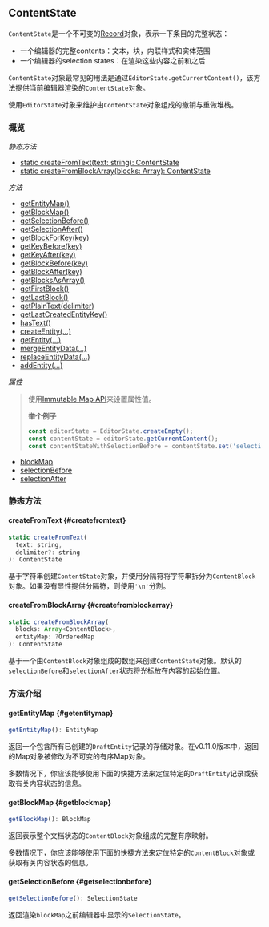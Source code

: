 ## ContentState

`ContentState`是一个不可变的[Record](http://facebook.github.io/immutable-js/docs/#/Record/Record)对象，表示一下条目的完整状态：

* 一个编辑器的完整contents：文本，块，内联样式和实体范围
* 一个编辑器的selection states：在渲染这些内容之前和之后

`ContentState`对象最常见的用法是通过`EditorState.getCurrentContent()`，该方法提供当前编辑器渲染的`ContentState`对象。

使用`EditorState`对象来维护由`ContentState`对象组成的撤销与重做堆栈。

### 概览

_静态方法_

* [static createFromText\(text: string\): ContentState](#createfromtext)
* [static createFromBlockArray\(blocks: Array\): ContentState](#createfromblockarray)

_方法_

* [getEntityMap\(\)](#getentitymap)
* [getBlockMap\(\)](#getblockmap)
* [getSelectionBefore\(\)](#getselectionbefore)
* [getSelectionAfter\(\)](#getselectionafter)
* [getBlockForKey\(key\)](#getblockforkey)
* [getKeyBefore\(key\)](#getkeybefore)
* [getKeyAfter\(key\)](#getkeyafter)
* [getBlockBefore\(key\)](#getblockbefore)
* [getBlockAfter\(key\)](#getblockafter)
* [getBlocksAsArray\(\)](#getblocksasarray)
* [getFirstBlock\(\)](#getfirstblock)
* [getLastBlock\(\)](#getlastblock)
* [getPlainText\(delimiter\)](#getplaintext)
* [getLastCreatedEntityKey\(\)](#getlastcreateentitykey)
* [hasText\(\)](#hastext)
* [createEntity\(...\)](#createentity)
* [getEntity\(...\)](#getentity)
* [mergeEntityData\(...\)](#mergeentitydata)
* [replaceEntityData\(...\)](#replaceentitydata)
* [addEntity\(...\)](#addentity)

_属性_

> 使用[Immutable Map API](http://facebook.github.io/immutable-js/docs/#/Map)来设置属性值。
>
> **举个例子**
>
> ```js
> const editorState = EditorState.createEmpty();
> const contentState = editorState.getCurrentContent();
> const contentStateWithSelectionBefore = contentState.set('selectionBefore', SelectionState.createEmpty(contentState.getBlockForKey('1pu4d')));
> ```

* [blockMap](#blockmap)
* [selectionBefore](#selectbefore)
* [selectionAfter](#selectafter)

### 静态方法

#### createFromText {#createfromtext}

```js
static createFromText(
  text: string,
  delimiter?: string
): ContentState
```

基于字符串创建`ContentState`对象，并使用分隔符将字符串拆分为`ContentBlock`对象。如果没有显性提供分隔符，则使用`'\n'`分割。

#### createFromBlockArray {#createfromblockarray}

```js
static createFromBlockArray(
  blocks: Array<ContentBlock>,
  entityMap: ?OrderedMap
): ContentState
```

基于一个由`ContentBlock`对象组成的数组来创建`ContentState`对象。默认的`selectionBefore`和`selectionAfter`状态将光标放在内容的起始位置。

### 方法介绍

#### getEntityMap {#getentitymap}

```js
getEntityMap(): EntityMap
```

返回一个包含所有已创建的`DraftEntity`记录的存储对象。在v0.11.0版本中，返回的Map对象被修改为不可变的有序Map对象。

多数情况下，你应该能够使用下面的快捷方法来定位特定的`DraftEntity`记录或获取有关内容状态的信息。

#### getBlockMap {#getblockmap}

```js
getBlockMap(): BlockMap
```

返回表示整个文档状态的`ContentBlock`对象组成的完整有序映射。

多数情况下，你应该能够使用下面的快捷方法来定位特定的`ContentBlock`对象或获取有关内容状态的信息。

#### getSelectionBefore {#getselectionbefore}

```js
getSelectionBefore(): SelectionState
```

返回渲染`blockMap`之前编辑器中显示的`SelectionState`。



